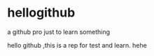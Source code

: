 # hellogithub
a github  pro just to learn something

hello github ,this is a rep for test and learn.
hehe

